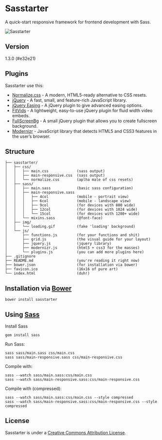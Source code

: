 Sasstarter
==========

A quick-start responsive framework for frontend development with Sass.

![Sasstarter](http://file.setetres.st/img/starter-header.gif?v=1.2&raw=true)

Version
-------

1.3.0 (#e32e21)

Plugins
-------

Sasstarter use this:

* [Normalize.css] - A modern, HTML5-ready alternative to CSS resets.
* [jQuery] - A fast, small, and feature-rich JavaScript library.
* [jQuery Easing] - A jQuery plugin to give advanced easing options.
* [FitVids] - A lightweight, easy-to-use jQuery plugin for fluid width video embeds.
* [FullScreenBg] - A small jQuery plugin that allows you to create fullscreen background.
* [Modernizr] - JavaScript library that detects HTML5 and CSS3 features in the user’s browser.

Structure
---------

```
├── sasstarter/
│   ├── css/
│   │   ├── main.css             (sass output)
│   │   ├── main-responsive.css  (sass output)
│   │   └── normalize.css        (aplha male of css resets)
│   ├── sass/
│   │   ├── main.sass            (basic sass configuration)
│   │   ├── main-responsive.sass
│   │   │   ├── 4col             (mobile - portrait view)
│   │   │   ├── 6col             (mobile - landscape view)
│   │   │   ├── 9col             (for devices with 800 wide)
│   │   │   ├── 12col            (for devices with 1024 wide)
│   │   │   └── 15col            (for devices with 1280+ wide)
│   │   └── mixins.sass          (@font-face)
│   ├── img/
│   │   └── loading.gif          (fake 'loading' background)
│   └── js/
│       ├── functions.js         (for your functions and shit)
│       ├── grid.js              (the visual guide for your layout)
│       ├── jquery.js            (jquery library)
│       ├── modernizr.js         (html5 + css3 for the masses)
│       └── plugins.js           (you can add more plugins here)
├── .gitignore
├── README.md                    (you're reading it right now)
├── bower.json                   (for installation via bower)
├── favicon.ico                  (16x16 of pure art)
└── index.html                   (duh!)
```

Installation via [Bower]
------------------------

```
bower install sasstarter
```

Using [Sass]
----------

Install Sass

```
gem install sass
```

Run Sass:

```
sass sass/main.sass css/main.css
sass sass/main-responsive.sass css/main-responsive.css
```

Compile with:

```
sass --watch sass/main.sass:css/main.css
sass --watch sass/main-responsive.sass:css/main-responsive.css
```

Compile with (compressed):

```
sass --watch sass/main.sass:css/main.css --style compressed
sass --watch sass/main-responsive.sass:css/main-responsive.css --style compressed
```

License
-------

Sasstarter is under a [Creative Commons Attribution License].

[Bower]: http://github.com/bower/bower
[Sass]: http://github.com/nex3/sass
[Normalize.css]: http://github.com/necolas/normalize.css
[jQuery]: http://github.com/jquery/jquery
[jQuery Easing]: http://github.com/gdsmith/jquery.easing
[FitVids]: http://github.com/davatron5000/FitVids.js
[FullScreenBg]: http://github.com/Gaya/Fullscreen-Background-jQuery-plugin
[Modernizr]: http://github.com/Modernizr/Modernizr
[Creative Commons Attribution License]: http://creativecommons.org/licenses/by/4.0
